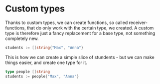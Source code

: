 # Custom types

Thanks to custom types, we can create functions, so called receiver-functions, that do only work with the certain type, we created. A custom type is therefore just a fancy replacement for a base type, not something completely new.

```go
students := []string{"Max", "Anna"}
```

This is how we can create a simple slice of stundents - but we can make things easier, and create one type for it.

```go
type people []string
students := people{"Max", "Anna"}
```
